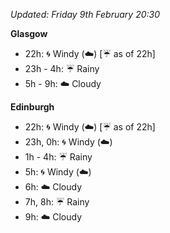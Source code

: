 *Updated: Friday 9th February 20:30*

**Glasgow**

* 22h: :cyclone: Windy (:cloud:) [:umbrella: as of 22h]
* 23h - 4h: :umbrella: Rainy
* 5h - 9h: :cloud: Cloudy

**Edinburgh**

* 22h: :cyclone: Windy (:cloud:) [:umbrella: as of 22h]
* 23h, 0h: :cyclone: Windy (:cloud:)
* 1h - 4h: :umbrella: Rainy
* 5h: :cyclone: Windy (:cloud:)
* 6h: :cloud: Cloudy
* 7h, 8h: :umbrella: Rainy
* 9h: :cloud: Cloudy
